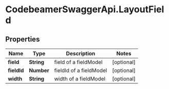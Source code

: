 # CodebeamerSwaggerApi.LayoutField

## Properties
Name | Type | Description | Notes
------------ | ------------- | ------------- | -------------
**field** | **String** | field of a fieldModel | [optional] 
**fieldId** | **Number** | fieldId of a fieldModel | [optional] 
**width** | **String** | width of a fieldModel | [optional] 
